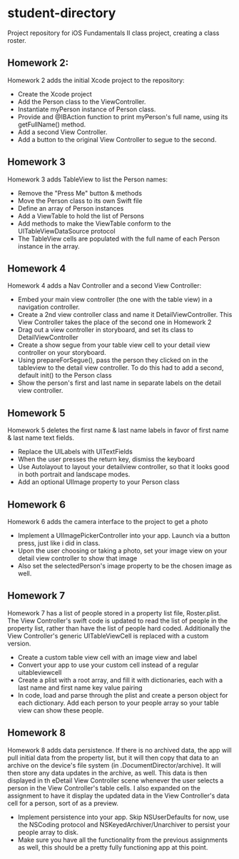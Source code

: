 student-directory
=================

Project repository for iOS Fundamentals II class project, creating a class roster.

Homework 2:
-----------
Homework 2 adds the initial Xcode project to the repository:

- Create the Xcode project
- Add the Person class to the ViewController.
- Instantiate myPerson instance of Person class.
- Provide and @IBAction function to print myPerson's full name, using its getFullName() method.
- Add a second View Controller.
- Add a button to the original View Controller to segue to the second.

Homework 3
----------
Homework 3 adds TableView to list the Person names:

- Remove the "Press Me" button & methods
- Move the Person class to its own Swift file
- Define an array of Person instances
- Add a ViewTable to hold the list of Persons
- Add methods to make the ViewTable conform to the UITableViewDataSource protocol
- The TableView cells are populated with the full name of each Person instance in the array.

Homework 4
-----------
Homework 4 adds a Nav Controller and a second View Controller:

- Embed your main view controller (the one with the table view) in a navigation controller.
- Create a 2nd view controller class and name it DetailViewController. This View Controller takes the place of the second one in Homework 2
- Drag out a view controller in storyboard, and set its class to DetailViewController
- Create a show segue from your table view cell to your detail view controller on your storyboard.
- Using prepareForSegue(), pass the person they clicked on in the tableview to the detail view controller. To do this had to add a second, default init() to the Person class
- Show the person's first and last name in separate labels on the detail view controller.

Homework 5
----------
Homework 5 deletes the first name & last name labels in favor of first name & last name text fields.

- Replace the UILabels with UITextFields
- When the user presses the return key, dismiss the keyboard
- Use Autolayout to layout your detailview controller, so that it looks good in both portrait and landscape modes.
- Add an optional UIImage property to your Person class

Homework 6
----------
Homework 6 adds the camera interface to the project to get a photo

- Implement a UIImagePickerController into your app. Launch via a button press, just like i did in class.
- Upon the user choosing or taking a photo, set your image view on your detail view controller to show that image
- Also set the selectedPerson's image property to be the chosen image as well.

Homework 7
-----------

Homework 7 has a list of people stored in a property list file, Roster.plist. The View Controller's swift code is updated to read the list of people in the property list, rather than have the list of people hard coded. Additionally the View Controller's generic UITableViewCell is replaced with a custom version.

- Create a custom table view cell with an image view and label
- Convert your app to use your custom cell instead of a regular uitableviewcell
- Create a plist with a root array, and fill it with dictionaries, each with a last name and first name key value pairing
- In code, load and parse through the plist and create a person object for each dictionary. Add each person to your people array so your table view can show these people.

Homework 8
----------

Homework 8 adds data persistence. If there is no archived data, the app will pull initial data from the property list, but it will then copy that data to an archive on the device's file system (in .DocumentDirector/archive). It will then store any data updates in the archive, as well. This data is then displayed in th eDetail View Controller scene whenever the user selects a person in the View Controller's table cells. I also expanded on the assignment to have it display the updated data in the View Controller's data cell for a person, sort of as a preview.

- Implement persistence into your app. Skip NSUserDefaults for now, use the NSCoding protocol and NSKeyedArchiver/Unarchiver to persist your people array to disk.
- Make sure you have all the functionality from the previous assignments as well, this should be a pretty fully functioning app at this point.
